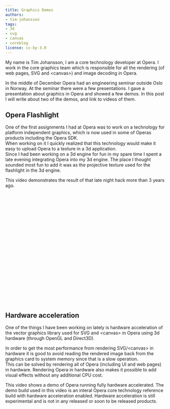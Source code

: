```yaml
---
title: Graphics Demos
authors:
- tim-johansson
tags:
- 3d
- svg
- canvas
- coreblog
license: cc-by-3.0
---
```


<p>My name is Tim Johansson, I am a core technology developer at Opera.
I work in the core graphics team which is responsible for all the
rendering (of web pages, SVG and &lt;canvas&gt;) and image decoding in Opera.</p>
<p>In the middle of December Opera had an engineering seminar outside
Oslo in Norway. At the seminar there were a few presentations. I gave
a presentation about graphics in Opera and showed a few demos. In this
post I will write about two of the demos, and link to videos of them.</p>
<h2>Opera Flashlight</h2>
<p>One of the first assignments I had at Opera was to work on a
technology for platform independent graphics, which is now
used in some of Operas products including the Opera SDK.<br />
When working on it I quickly realized that this technology would make
it easy to upload Opera to a texture in a 3d application.<br />
Since I had been working on a 3d engine for fun in my spare time I
spent a late evening integrating Opera into my 3d engine. The place I
thought sounded most fun to add it was as the projective texture used
for the flashlight in the 3d engine.</p>
<p>This video demonstrates the result of that late night hack more
than 3 years ago.
</p>
<!-- Flash movie tag-->
<object width="425" height="344"><param name="movie" value="https://www.youtube.com/v/P02k4iBhRtc&amp;hl=en" /><param name="wmode" value="transparent" /><embed src="https://www.youtube.com/v/P02k4iBhRtc&amp;hl=en" type="application/x-shockwave-flash" wmode="transparent" width="425" height="344" allowscriptaccess="never" /></object>

<h2>Hardware acceleration</h2>
<p>One of the things I have been working on lately is hardware
acceleration of the vector graphics library used for SVG and &lt;canvas&gt; in
Opera using 3d hardware (through OpenGL and Direct3D).</p>
<p>In order to get the most performance from rendering SVG/&lt;canvas&gt; in
hardware it is good to avoid reading the rendered image back from the
graphics card to system memory since that is a slow operation.<br />
This can be solved by rendering all of Opera (including UI and web
pages) in hardware.
Rendering Opera in hardware also makes it possible to add visual effects
without any additional CPU cost.</p>
<p>This video shows a demo of Opera running fully hardware accelerated.
The demo build used in this video is an interal Opera core technology
reference build with hardware acceleration enabled.
Hardware acceleration is still experimental and is not in any released
or soon to be released products.
</p>

<!-- Flash movie tag-->
<object width="425" height="344"><param name="movie" value="https://www.youtube.com/v/MkKCsrh2ESA&amp;hl=en" /><param name="wmode" value="transparent" /><embed src="https://www.youtube.com/v/MkKCsrh2ESA&amp;hl=en" type="application/x-shockwave-flash" wmode="transparent" width="425" height="344" allowscriptaccess="never" /></object>
